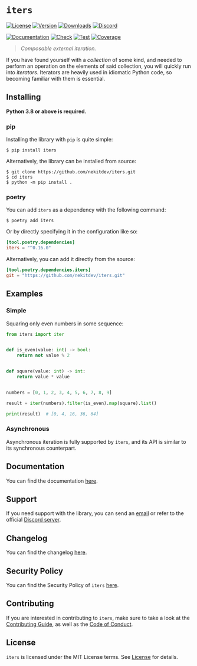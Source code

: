 # `iters`

[![License][License Badge]][License]
[![Version][Version Badge]][Package]
[![Downloads][Downloads Badge]][Package]
[![Discord][Discord Badge]][Discord]

[![Documentation][Documentation Badge]][Documentation]
[![Check][Check Badge]][Actions]
[![Test][Test Badge]][Actions]
[![Coverage][Coverage Badge]][Coverage]

> *Composable external iteration.*

If you have found yourself with a *collection* of some kind, and needed to perform
an operation on the elements of said collection, you will quickly run into *iterators*.
Iterators are heavily used in idiomatic Python code, so becoming familiar with them is essential.

## Installing

**Python 3.8 or above is required.**

### pip

Installing the library with `pip` is quite simple:

```console
$ pip install iters
```

Alternatively, the library can be installed from source:

```console
$ git clone https://github.com/nekitdev/iters.git
$ cd iters
$ python -m pip install .
```

### poetry

You can add `iters` as a dependency with the following command:

```console
$ poetry add iters
```

Or by directly specifying it in the configuration like so:

```toml
[tool.poetry.dependencies]
iters = "^0.16.0"
```

Alternatively, you can add it directly from the source:

```toml
[tool.poetry.dependencies.iters]
git = "https://github.com/nekitdev/iters.git"
```

## Examples

### Simple

Squaring only even numbers in some sequence:

```python
from iters import iter


def is_even(value: int) -> bool:
    return not value % 2


def square(value: int) -> int:
    return value * value


numbers = [0, 1, 2, 3, 4, 5, 6, 7, 8, 9]

result = iter(numbers).filter(is_even).map(square).list()

print(result)  # [0, 4, 16, 36, 64]
```

### Asynchronous

Asynchronous iteration is fully supported by `iters`, and its API is similar to its
synchronous counterpart.

## Documentation

You can find the documentation [here][Documentation].

## Support

If you need support with the library, you can send an [email][Email]
or refer to the official [Discord server][Discord].

## Changelog

You can find the changelog [here][Changelog].

## Security Policy

You can find the Security Policy of `iters` [here][Security].

## Contributing

If you are interested in contributing to `iters`, make sure to take a look at the
[Contributing Guide][Contributing Guide], as well as the [Code of Conduct][Code of Conduct].

## License

`iters` is licensed under the MIT License terms. See [License][License] for details.

[Email]: mailto:support@nekit.dev

[Discord]: https://nekit.dev/discord

[Actions]: https://github.com/nekitdev/iters/actions

[Changelog]: https://github.com/nekitdev/iters/blob/main/CHANGELOG.md
[Code of Conduct]: https://github.com/nekitdev/iters/blob/main/CODE_OF_CONDUCT.md
[Contributing Guide]: https://github.com/nekitdev/iters/blob/main/CONTRIBUTING.md
[Security]: https://github.com/nekitdev/iters/blob/main/SECURITY.md

[License]: https://github.com/nekitdev/iters/blob/main/LICENSE

[Package]: https://pypi.org/project/iters
[Coverage]: https://codecov.io/gh/nekitdev/iters
[Documentation]: https://nekitdev.github.io/iters

[Discord Badge]: https://img.shields.io/badge/chat-discord-5865f2
[License Badge]: https://img.shields.io/pypi/l/iters
[Version Badge]: https://img.shields.io/pypi/v/iters
[Downloads Badge]: https://img.shields.io/pypi/dm/iters

[Documentation Badge]: https://github.com/nekitdev/iters/workflows/docs/badge.svg
[Check Badge]: https://github.com/nekitdev/iters/workflows/check/badge.svg
[Test Badge]: https://github.com/nekitdev/iters/workflows/test/badge.svg
[Coverage Badge]: https://codecov.io/gh/nekitdev/iters/branch/main/graph/badge.svg
